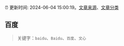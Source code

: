 :alarm_clock: 更新时间: 2024-06-04 15:00:19。[文章来源](/README.md)、[文章分类](/TAGS.md)

## 百度


> 关键字：`baidu`、`Baidu`、`百度`、`文心`



